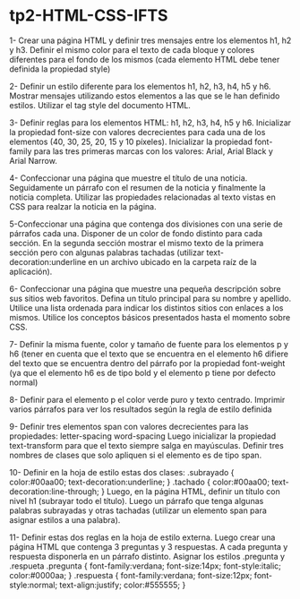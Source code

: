 # tp2-HTML-CSS-IFTS
1- Crear una página HTML y definir tres mensajes entre los elementos h1, h2 y h3.
Definir el mismo color para el texto de cada bloque y colores diferentes para el fondo de los
mismos (cada elemento HTML debe tener definida la propiedad style)

2- Definir un estilo diferente para los elementos h1, h2, h3, h4, h5 y h6. Mostrar mensajes
utilizando estos elementos a las que se le han definido estilos. Utilizar el tag style del
documento HTML.

3- Definir reglas para los elementos HTML: h1, h2, h3, h4, h5 y h6.
Inicializar la propiedad font-size con valores decrecientes para cada una de los elementos
(40, 30, 25, 20, 15 y 10 píxeles).
Inicializar la propiedad font-family para las tres primeras marcas con los valores: Arial, Arial
Black y Arial Narrow.

4- Confeccionar una página que muestre el título de una noticia. Seguidamente un párrafo
con el resumen de la noticia y finalmente la noticia completa. Utilizar las propiedades
relacionadas al texto vistas en CSS para realzar la noticia en la página.

5-Confeccionar una página que contenga dos divisiones con una serie de párrafos cada una.
Disponer de un color de fondo distinto para cada sección. En la segunda sección mostrar el
mismo texto de la primera sección pero con algunas palabras tachadas (utilizar text-
decoration:underline en un archivo ubicado en la carpeta raíz de la aplicación).

6- Confeccionar una página que muestre una pequeña descripción sobre sus sitios web
favoritos.
Defina un título principal para su nombre y apellido.
Utilice una lista ordenada para indicar los distintos sitios con enlaces a los mismos.
Utilice los conceptos básicos presentados hasta el momento sobre CSS.

7- Definir la misma fuente, color y tamaño de fuente para los elementos p  y h6
(tener en cuenta que el texto que se encuentra en el elemento h6 difiere del texto que se encuentra dentro del párrafo por la propiedad font-weight (ya que
el elemento h6 es de tipo bold y el elemento p tiene por defecto normal)

8- Definir para el elemento p el color verde puro y texto
centrado.
Imprimir varios párrafos para ver los resultados según la regla de estilo definida

9- Definir tres elementos span con valores decrecientes para las propiedades:
letter-spacing
word-spacing
Luego inicializar la propiedad text-transform para que el texto siempre salga en
mayúsculas.
Definir tres nombres de clases que solo apliquen si el elemento es de tipo span.

10- Definir en la hoja de estilo estas dos clases:
.subrayado {
color:#00aa00;
text-decoration:underline;
}
.tachado {
color:#00aa00;
text-decoration:line-through;
}
Luego, en la página HTML, definir un título con nivel h1 (subrayar todo el título). Luego un
párrafo que tenga algunas palabras subrayadas y otras tachadas (utilizar un elemento span
para asignar estilos a una palabra).

11- Definir estas dos reglas en la hoja de estilo externa. Luego crear una página HTML que
contenga 3 preguntas y 3 respuestas. A cada pregunta y respuesta disponerla en un párrafo
distinto. Asignar los estilos .pregunta y .respueta
.pregunta {
font-family:verdana;
font-size:14px;
font-style:italic;
color:#0000aa;
}
.respuesta {
font-family:verdana;
font-size:12px;
font-style:normal;
text-align:justify;
color:#555555;
}
